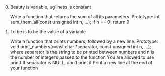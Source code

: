 0. Beauty is variable, ugliness is constant

	Write a function that returns the sum of all its parameters.
	Prototype: int sum_them_all(const unsigned int n, ...);
	If n == 0, return 0

1. To be is to be the value of a variable

	Write a function that prints numbers, followed by a new line.
	Prototype: void print_numbers(const char *separator, const unsigned int n, ...);
	where separator is the string to be printed between numbers
	and n is the number of integers passed to the function
	You are allowed to use printf
	If separator is NULL, don’t print it
	Print a new line at the end of your function

